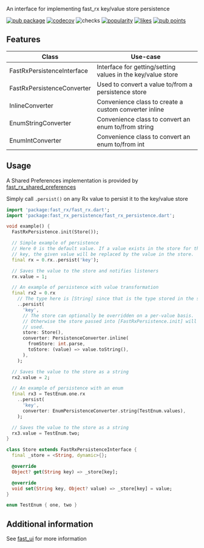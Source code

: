 An interface for implementing fast_rx key/value store persistence

[![pub package](https://img.shields.io/pub/v/fast_rx_persistence)](https://pub.dev/packages/fast_rx_persistence)
[![codecov](https://img.shields.io/codecov/c/github/Rexios80/fast_ui/master?flag=fast_rx_persistence)](https://codecov.io/gh/Rexios80/fast_ui)
![checks](https://img.shields.io/github/checks-status/Rexios80/fast_ui/master)
[![popularity](https://img.shields.io/pub/popularity/fast_rx_persistence)](https://pub.dev/packages/fast_rx_persistence/score)
[![likes](https://img.shields.io/pub/likes/fast_rx_persistence)](https://pub.dev/packages/fast_rx_persistence/score)
[![pub points](https://img.shields.io/pub/points/fast_rx_persistence)](https://pub.dev/packages/fast_rx_persistence/score)

## Features
| Class                      | Use-case                                                    |
| -------------------------- | ----------------------------------------------------------- |
| FastRxPersistenceInterface | Interface for getting/setting values in the key/value store |
| FastRxPersistenceConverter | Used to convert a value to/from a persistence store         |
| InlineConverter            | Convenience class to create a custom converter inline       |
| EnumStringConverter        | Convenience class to convert an enum to/from string         |
| EnumIntConverter           | Convenience class to convert an enum to/from int            |


## Usage
A Shared Preferences implementation is provided by [fast_rx_shared_preferences](https://pub.dev/packages/fast_rx_shared_preferences)

Simply call `.persist()` on any Rx value to persist it to the key/value store
<!-- embedme readme/usage.dart -->
```dart
import 'package:fast_rx/fast_rx.dart';
import 'package:fast_rx_persistence/fast_rx_persistence.dart';

void example() {
  FastRxPersistence.init(Store());

  // Simple example of persistence
  // Here 0 is the default value. If a value exists in the store for the given
  // key, the given value will be replaced by the value in the store.
  final rx = 0.rx..persist('key');

  // Saves the value to the store and notifies listeners
  rx.value = 1;

  // An example of persistence with value transformation
  final rx2 = 0.rx
    // The type here is [String] since that is the type stored in the store
    ..persist(
      'key',
      // The store can optionally be overridden on a per-value basis.
      // Otherwise the store passed into [FastRxPersistence.init] will be
      // used.
      store: Store(),
      converter: PersistenceConverter.inline(
        fromStore: int.parse,
        toStore: (value) => value.toString(),
      ),
    );

  // Saves the value to the store as a string
  rx2.value = 2;

  // An example of persistence with an enum
  final rx3 = TestEnum.one.rx
    ..persist(
      'key',
      converter: EnumPersistenceConverter.string(TestEnum.values),
    );

  // Saves the value to the store as a string
  rx3.value = TestEnum.two;
}

class Store extends FastRxPersistenceInterface {
  final _store = <String, dynamic>{};

  @override
  Object? get(String key) => _store[key];

  @override
  void set(String key, Object? value) => _store[key] = value;
}

enum TestEnum { one, two }

```

## Additional information
See [fast_ui](https://pub.dev/packages/fast_ui) for more information